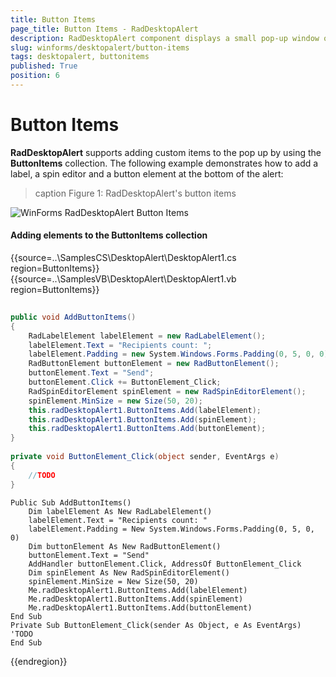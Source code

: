 ```yaml
---
title: Button Items
page_title: Button Items - RadDesktopAlert
description: RadDesktopAlert component displays a small pop-up window on the screen to notify the user that a specific event has occurred in the application. 
slug: winforms/desktopalert/button-items
tags: desktopalert, buttonitems
published: True
position: 6
---
```


# Button Items

__RadDesktopAlert__ supports adding custom items to the pop up by using the __ButtonItems__ collection. The following example demonstrates how to add a label, a spin editor and a button element at the bottom of the alert:

>caption Figure 1: RadDesktopAlert's button items

![WinForms RadDesktopAlert Button Items](images/desktopalert-button-items001.png)
 
#### Adding elements to the ButtonItems collection

{{source=..\SamplesCS\DesktopAlert\DesktopAlert1.cs region=ButtonItems}} 
{{source=..\SamplesVB\DesktopAlert\DesktopAlert1.vb region=ButtonItems}} 

````C#
    
public void AddButtonItems()
{
    RadLabelElement labelElement = new RadLabelElement();
    labelElement.Text = "Recipients count: ";
    labelElement.Padding = new System.Windows.Forms.Padding(0, 5, 0, 0);
    RadButtonElement buttonElement = new RadButtonElement();
    buttonElement.Text = "Send";
    buttonElement.Click += ButtonElement_Click;
    RadSpinEditorElement spinElement = new RadSpinEditorElement();
    spinElement.MinSize = new Size(50, 20);
    this.radDesktopAlert1.ButtonItems.Add(labelElement);
    this.radDesktopAlert1.ButtonItems.Add(spinElement);
    this.radDesktopAlert1.ButtonItems.Add(buttonElement);
}
    
private void ButtonElement_Click(object sender, EventArgs e)
{
    //TODO
}

````
````VB.NET
Public Sub AddButtonItems()
    Dim labelElement As New RadLabelElement()
    labelElement.Text = "Recipients count: "
    labelElement.Padding = New System.Windows.Forms.Padding(0, 5, 0, 0)
    Dim buttonElement As New RadButtonElement()
    buttonElement.Text = "Send"
    AddHandler buttonElement.Click, AddressOf ButtonElement_Click
    Dim spinElement As New RadSpinEditorElement()
    spinElement.MinSize = New Size(50, 20)
    Me.radDesktopAlert1.ButtonItems.Add(labelElement)
    Me.radDesktopAlert1.ButtonItems.Add(spinElement)
    Me.radDesktopAlert1.ButtonItems.Add(buttonElement)
End Sub
Private Sub ButtonElement_Click(sender As Object, e As EventArgs)
'TODO
End Sub

````

{{endregion}} 
